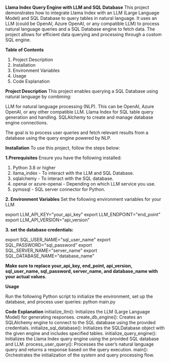 **Llama Index Query Engine with LLM and SQL Database**
This project demonstrates how to integrate Llama Index with an LLM (Large Language Model) and SQL Database to query tables in natural language.
It uses an LLM (could be OpenAI, Azure OpenAI, or any compatible LLM) to process natural language queries and a SQL Database engine to fetch data. 
The project allows for efficient data querying and processing through a custom SQL engine.

**Table of Contents**
1. Project Description
2. Installation
3. Environment Variables
4. Usage
5. Code Explanation


**Project Description**
This project enables querying a SQL Database using natural language by combining:

  LLM for natural language processing (NLP). This can be OpenAI, Azure OpenAI, or any other compatible LLM.
  Llama Index for SQL table query generation and handling.
  SQLAlchemy to create and manage database engine connections.

The goal is to process user queries and fetch relevant results from a database using the query engine powered by NLP.

**Installation**
To use this project, follow the steps below:

**1.Prerequisites**
Ensure you have the following installed:
1. Python 3.8 or higher
2. llama_index - To interact with the LLM and SQL Database.
3. sqlalchemy - To interact with the SQL database.
4. openai or azure-openai - Depending on which LLM service you use.
5. pymssql - SQL server connector for Python.
   
**2. Environment Variables**
Set the following environment variables for your LLM

export LLM_API_KEY="your_api_key"
export LLM_ENDPOINT="end_point"
export LLM_API_VERSION="api_version"

**3. set the database credentials:**

export SQL_USER_NAME="sql_user_name"
export SQL_PASSWORD="sql_password"
export SQL_SERVER_NAME="server_name"
export SQL_DATABASE_NAME="database_name"

**Make sure to replace your_api_key, end_point, api_version, sql_user_name, sql_password, server_name, and database_name with your actual values.**

**Usage**

Run the following Python script to initialize the environment, set up the database, and process user queries:
python main.py

**Code Explanation**
initialize_llm(): Initializes the LLM (Large Language Model) for generating responses.
create_db_engine(): Creates an SQLAlchemy engine to connect to the SQL database using the provided credentials.
initialize_sql_database(): Initializes the SQLDatabase object with the given engine and includes specified tables.
initialize_query_engine(): Initializes the Llama Index query engine using the provided SQL database and LLM.
process_user_query(): Processes the user’s natural language query and returns a response based on the query execution.
main(): Orchestrates the initialization of the system and query processing flow.
